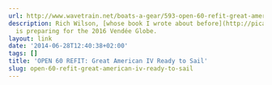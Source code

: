 ```yaml
---
url: http://www.wavetrain.net/boats-a-gear/593-open-60-refit-great-american-iv-ready-to-sail
description: Rich Wilson, [whose book I wrote about before](http://picassol.co/post/67297627040/reading-corner-vendee-globe),
  is preparing for the 2016 Vendée Globe.
layout: link
date: '2014-06-28T12:40:38+02:00'
tags: []
title: 'OPEN 60 REFIT: Great American IV Ready to Sail'
slug: open-60-refit-great-american-iv-ready-to-sail
---
```

